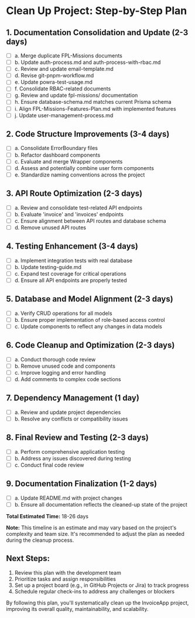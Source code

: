 # Clean Up Project: Step-by-Step Plan

## 1. Documentation Consolidation and Update (2-3 days)
- [ ] a. Merge duplicate FPL-Missions documents
- [ ] b. Update auth-process.md and auth-process-with-rbac.md
- [ ] c. Review and update email-template.md
- [ ] d. Revise git-pnpm-workflow.md
- [ ] e. Update powra-test-usage.md
- [ ] f. Consolidate RBAC-related documents
- [ ] g. Review and update fpl-missions/ documentation
- [ ] h. Ensure database-schema.md matches current Prisma schema
- [ ] i. Align FPL-Missions-Features-Plan.md with implemented features
- [ ] j. Update user-management-process.md

## 2. Code Structure Improvements (3-4 days)
- [ ] a. Consolidate ErrorBoundary files
- [ ] b. Refactor dashboard components
- [ ] c. Evaluate and merge Wrapper components
- [ ] d. Assess and potentially combine user form components
- [ ] e. Standardize naming conventions across the project

## 3. API Route Optimization (2-3 days)
- [ ] a. Review and consolidate test-related API endpoints
- [ ] b. Evaluate 'invoice' and 'invoices' endpoints
- [ ] c. Ensure alignment between API routes and database schema
- [ ] d. Remove unused API routes

## 4. Testing Enhancement (3-4 days)
- [ ] a. Implement integration tests with real database
- [ ] b. Update testing-guide.md
- [ ] c. Expand test coverage for critical operations
- [ ] d. Ensure all API endpoints are properly tested

## 5. Database and Model Alignment (2-3 days)
- [ ] a. Verify CRUD operations for all models
- [ ] b. Ensure proper implementation of role-based access control
- [ ] c. Update components to reflect any changes in data models

## 6. Code Cleanup and Optimization (2-3 days)
- [ ] a. Conduct thorough code review
- [ ] b. Remove unused code and components
- [ ] c. Improve logging and error handling
- [ ] d. Add comments to complex code sections

## 7. Dependency Management (1 day)
- [ ] a. Review and update project dependencies
- [ ] b. Resolve any conflicts or compatibility issues

## 8. Final Review and Testing (2-3 days)
- [ ] a. Perform comprehensive application testing
- [ ] b. Address any issues discovered during testing
- [ ] c. Conduct final code review

## 9. Documentation Finalization (1-2 days)
- [ ] a. Update README.md with project changes
- [ ] b. Ensure all documentation reflects the cleaned-up state of the project

**Total Estimated Time:** 18-26 days

**Note:** This timeline is an estimate and may vary based on the project's complexity and team size. It's recommended to adjust the plan as needed during the cleanup process.

## Next Steps:
1. Review this plan with the development team
2. Prioritize tasks and assign responsibilities
3. Set up a project board (e.g., in GitHub Projects or Jira) to track progress
4. Schedule regular check-ins to address any challenges or blockers

By following this plan, you'll systematically clean up the InvoiceApp project, improving its overall quality, maintainability, and scalability.
